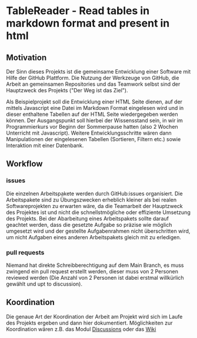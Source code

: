 # TableReader - Read tables in markdown format and present in html  

## Motivation

Der Sinn dieses Projekts ist die gemeinsame Entwicklung einer Software mit Hilfe der GitHub Plattform. Die Nutzung der Werkzeuge von GitHub, die Arbeit an gemeinsamen Repositories und das Teamwork selbst sind der Hauptzweck des Projekts ("Der Weg ist das Ziel"). 

Als Beispielprojekt soll die Entwicklung einer HTML Seite dienen, auf der mittels Javascript eine Datei im Markdown Format eingelesen wird und in dieser enthaltene Tabellen auf der HTML Seite wiedergegeben werden können. Der Ausgangspunkt soll hierbei der Wissensstand sein, in wir im Programmierkurs vor Beginn der Sommerpause hatten (also 2 Wochen Unterricht mit Javascript). Weitere Entwicklungsschritte wären dann Manipulationen der eingelesenen Tabellen (Sortieren, Filtern etc.) sowie Interaktion mit einer Datenbank. 

## Workflow

### issues
Die einzelnen Arbeitspakete werden durch GitHub:issues organisiert. Die Arbeitspakete sind zu Übungszwecken erheblich kleiner als bei realen Softwareprojekten zu erwarten wäre, da die Teamarbeit der Hauptzweck des Projektes ist und nicht die schnellstmögliche oder effiziente Umsetzung des Projekts. Bei der Abarbeitung eines Arbeitspakets sollte darauf geachtet werden, dass die gesetzte Aufgabe so präzise wie möglich umgesetzt wird und der gestellte Aufgabenrahmen nicht überschritten wird, um nicht Aufgaben eines anderen Arbeitspakets gleich mit zu erledigen. 

### pull requests
Niemand hat direkte Schreibberechtigung auf dem Main Branch, es muss zwingend ein pull request erstellt werden, dieser muss von 2 Personen reviewed werden (Die Anzahl von 2 Personen ist dabei erstmal willkürlich gewählt und upt to discussion).


## Koordination

Die genaue Art der Koordination der Arbeit am Projekt wird sich im Laufe des Projekts ergeben und dann hier dokumentiert.
Möglichkeiten zur Koordination wären z.B. das Modul [Discussions](https://github.com/ComcaveTeamwork/CTP_01_TableReader/discussions) oder das [Wiki](https://github.com/ComcaveTeamwork/CTP_01_TableReader/wiki)


